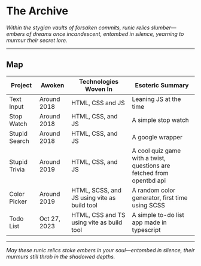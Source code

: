 # The Archive

_Within the stygian vaults of forsaken commits, runic relics slumber—embers of dreams once incandescent, entombed in silence, yearning to murmur their secret lore._

---

## Map

| Project       | Awoken       | Technologies Woven In                       | Esoteric Summary                                                      |
| ------------- | ------------ | ------------------------------------------- | --------------------------------------------------------------------- |
| Text Input    | Around 2018  | HTML, CSS and JS                            | Leaning JS at the time                                                |
| Stop Watch    | Around 2018  | HTML, CSS, and JS                           | A simple stop watch                                                   |
| Stupid Search | Around 2018  | HTML, CSS, and JS                           | A google wrapper                                                      |
| Stupid Trivia | Around 2019  | HTML, CSS, and JS                           | A cool quiz game with a twist, questions are fetched from opentbd api |
| Color Picker  | Around 2019  | HTML, SCSS, and JS using vite as build tool | A random color generator, first time using SCSS                       |
| Todo List     | Oct 27, 2023 | HTML, CSS and TS using vite as build tool   | A simple to-do list app made in typescript                            |

---

_May these runic relics stoke embers in your soul—entombed in silence, their murmurs still throb in the shadowed depths._
